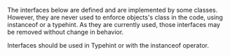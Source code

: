 The interfaces below are defined and are implemented by some classes. 
However, they are never used to enforce objects's class in the code, using instanceof or a typehint. 
As they are currently used, those interfaces may be removed without change in behavior.

<?php
    // only defined interface but never enforced
    interface i {};
    class c implements i {} 
?>

Interfaces should be used in Typehint or with the instanceof operator. 

<?php
    interface i {};
    
    function foo(i $arg) { 
        // Now, $arg is always an 'i'
    }
    
    function bar($arg) { 
        if (!($arg instanceof i)) {
            // Now, $arg is always an 'i'
        }
    }
?>

